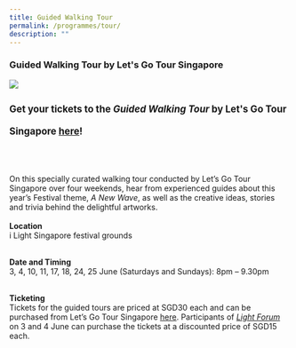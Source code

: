 ```yaml
---
title: Guided Walking Tour
permalink: /programmes/tour/
description: ""
---
```

### Guided Walking Tour by Let's Go Tour Singapore
<img src="/images/Programmes/presentation%201.jpg">
<p style="font-size:17px; line-height:40px">
<b>Get your tickets to the <i>Guided Walking Tour</i> by Let's Go Tour Singapore <a target="_blank" href="https://letsgotoursingapore.com/events/ilight-singapore-tour/">here</a>!</b><br><br>

On this specially curated walking tour conducted by Let’s Go Tour Singapore over four weekends, hear from experienced guides about this year’s Festival theme, <i>A New Wave</i>, as well as the creative ideas, stories and trivia behind the delightful artworks.<br><br>
<b>Location</b><br>
i Light Singapore festival grounds<br><br>
	
<b>Date and Timing</b><br>
3, 4, 10, 11, 17, 18, 24, 25 June (Saturdays and Sundays): 8pm – 9.30pm<br><br>

<b>Ticketing</b><br>
Tickets for the guided tours are priced at SGD30 each and can be purchased from Let’s Go Tour Singapore <a target="_blank" href="https://letsgotoursingapore.com/events/ilight-singapore-tour/">here</a>. Participants of <i><a target="_blank" href="/programmes/light-forum">Light Forum</a></i> on 3 and 4 June can purchase the tickets at a discounted price of SGD15 each.
</p>